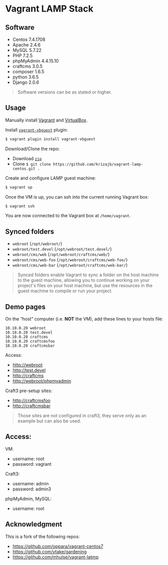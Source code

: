 # Vagrant LAMP Stack

## Software
- Centos 7.4.1708
- Apache 2.4.6
- MySQL 5.7.22
- PHP 7.2.5
- phpMyAdmin 4.4.15.10 
- craftcms 3.0.5
- composer 1.6.5
- python 3.6.5
- Django 2.0.6

> Software versions can be as stated or higher.

## Usage

Manually install [Vagrant](https://www.vagrantup.com) and [VirtualBox](https://www.virtualbox.org/wiki/Downloads).

Install [`vagrant-vbguest`](https://github.com/dotless-de/vagrant-vbguest) plugin:

```bash
$ vagrant plugin install vagrant-vbguest
```

Download/Clone the repo:
- Download [`zip`](../../archive/master.zip)
- Clone `$ git clone https://github.com/krizajb/vagrant-lamp-centos.git .`

Create and configure LAMP guest machine:
```bash
$ vagrant up
```

Once the VM is up, you can ssh into the current running Vagrant box:
```bash
$ vagrant ssh
```
You are now connected to the Vagrant box at `/home/vagrant`.

## Synced folders
- `webroot` (`/opt/webroot/`)
- `webroot/test.devel` (`/opt/webroot/test.devel/`)
- `webroot/cms/web` (`/opt/webroot/craftcms/web/`)
- `webroot/cms/web-foo` (`/opt/webroot/craftcms/web-foo/`)
- `webroot/cms/web-bar` (`/opt/webroot/craftcms/web-bar/`)


> Synced folders enable Vagrant to sync a folder on the host machine to the guest machine, allowing you to continue working on your project's files on your host machine, but use the resources in the guest machine to compile or run your project.

## Demo pages

On the “host” computer (i.e. **NOT** the VM), add these lines to your hosts file:

```text
10.10.0.20 webroot
10.10.0.20 test.devel
10.10.0.20 craftcms
10.10.0.20 craftcmsfoo
10.10.0.20 craftcmsbar
```
Access:
- <http://webroot>
- <http://test.devel>
- <http://craftcms>
- <http://webroot/phpmyadmin>

Craft3 pre-setup sites:
- <http://craftcmsfoo>
- <http://craftcmsbar>

> Those sites are not configured in craft3, they serve only as an example but can also be used.

## Access:
VM:
- username: root
- password: vagrant

Craft3:
- username: admin
- password: admin3

phpMyAdmin, MySQL:
- username: root

## Acknowledgment
This is a fork of the following repos:
- https://github.com/oppara/vagrant-centos7
- https://github.com/ytake/gardening
- https://github.com/mhulse/vagrant-latmp
